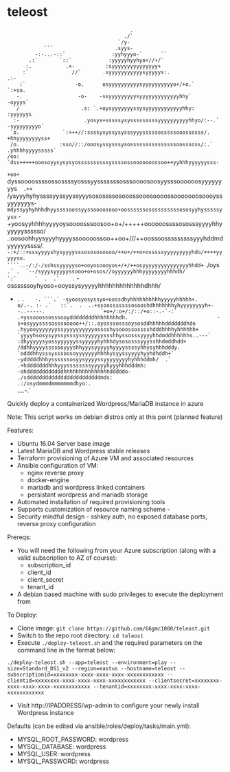 # teleost

                                            .                                             
                                          ./`                                             
                                        `/y-                                              
                ```                    .syys-                                             
             -:-...-::`               :yyhyyyo-`      ``                                  
           .:`       `::`            :yyyyyhyyhyo+//+/`                                   
          :.           .+-          :syyyyyyyyyyyyyyy+                                    
         :`              //`       .syyyyyyyyyyysyyyyys:.                              .:-
        :`                -o.      osyyyyyyyyyysyyyyyyyyyyo+/+o.`                  `:+so. 
       -.                  -o-    -ssyyyyyyyyysyyyyyyyyyyyyyhhy`                 -oyyys`  
      `/                    .s: `.+oysyyyyyyyssysyyyyyyyyyyyyhhy:              :yyyyyys   
      :-                     .yosys+sssssysysssssssssyyyyyyyyyyhhyo/:--.`    -syyyyyyyyo` 
     `o.              `:+++//:ssssysyssysysssyyysssssosssssooossosss/.      +hhyyyyyyyyss+
     /o.             :sso//::/ooosyssysssysosssssssssssssssoosssoss/:.`   .yhhhhyyyysssss`
    /oo:            `dss+++++ooosoyysysysyossssssssssyssssossooooooossoo++yyhhhyyyyyysss- 
   `+oo+          `dyssoooossssossossssyosssyysssssssosssoooosoosyysssoooooosyyyyyyyys` 
    .++`        /ysyyyhyhyssssyyssyyssyyysosossssosooossooosoooossooooooosoooyssyyyyyyys- 
               `mdyssyyhyhhhdhyyssssoossyyssoooosooo+oossssssosossssssssososyyhysssssyyso`
               -+yoosyyhhhhyyyyoysoooosssoosoo+o+/+++++oooooossssososssyyyyhhyyyyyyssssso/
            .:oosoohhyysyyyhyyyyssooooossoo++oo+///++oossoosssssssssyyyhddmdyyyyyyssss/.  
         `-:+/::+sssyyyyshysyyyysssososososoo/++o+/++o+osssssyyyyyyyyyhdo/++++yyyyyso.    
       ````..-/:/-/sshssyyyyyso+ooyosoooyos+/+/++osyyyyyyyyyyyyyyyhhdd+`       ./oys`     
     `   ``.` .  `--/syyysyyyyyssooo+o+osos//oyyyyyyhhhyyyyyyyyhhhdh/             `:`     
  `  .  .`    .``    -ossssssoyhyoso+ooyssysyyyyyhhhhhhhhhhhhhdhhh/                       
- .` `. ``    -. ```.` -syoosyosyssyo+oossdhyhhhhhhhhhhyyyyyhhhhh+.                       
o/.-. :- .`   ::`.  .  ..+ssoosssssssosooshdhhhhhhhyhyyyyyyyyh+--..-----.                 
`+o+/:o+/:/::/+o::-.-`-:` .+yssooossosssooyddddddddhhhhhhhhdh.                            
 -s+osyyyssssosssooooo++/::.oyosssosssoysosddhhhhhdddddddhdo                              
.hyyooyyyyyyyssyyyyyyyyyyossoshysooossosssshdddhhhhyhhhhhh+                               
`yyyyhsosysyyssysssyssyyyyyyssshhyssosssyyyyhhdmddhhhhhhs..---`                           
 :dhyyyyysyossyyyyyyssyyyyyhyhhhdysososssyyysshhdmddhdd+                                  
  /ddhhyyyyssssooyyyshhyyysyyyyyhyyyyssssyhhysyhhhdddy.                                   
   `odddhhysssysssoosoyyyyyyyhhhhysyyssyyyyhyyhdhddh+`                                    
     -ydddddhhhyssssssosyysyyyyssyyyyyyyyhyhhhddmh/  .`                                   
       .+hdddddddhhhyyyssssssssyyyyyhyyyhhhdddmh:                                         
          -ohddddddddddddhhhhhhhhhhhhhhhdddddo-                                           
             ./sddddddddddddddddddddddddmds:                                              
                 .:/osydmmmdmmmmmmmdhyo:.                                                 
                         ``....-.`                                                        
                                                                                          

Quickly deploy a containerized Wordpress/MariaDB instance in azure

Note: This script works on debian distros only at this point (planned feature)

Features:
- Ubuntu 16.04 Server base image
- Latest MariaDB and Wordpress stable releases
- Terraform provisioning of Azure VM and associated resources
- Ansible configuration of VM:
    - nginx reverse proxy
    - docker-engine
    - mariadb and wordpress linked containers
    - persistant wordpress and mariadb storage
- Automated installation of required provisioning tools
- Supports customization of resource naming scheme <APPNAME>-<ENVIRONMENT>
- Security mindful design - sshkey auth, no exposed database ports, reverse proxy configuration


Prereqs:
- You will need the following from your Azure subscription (along with a valid subscription to AZ of course):
    - subscription_id
    - client_id
    - client_secret
    - tenant_id
- A debian based machine with sudo privileges to execute the deployment from

To Deploy:
- Clone image: `git clone https://github.com/66gmc1000/teleost.git`
- Switch to the repo root directory: `cd teleost`
- Execute `./deploy-teleost.sh` and the required parameters on the command line in the format below:

`./deploy-teleost.sh --app=teleost --environment=play --size=Standard_DS1_v2 --region=eastus --hostname=teleost --subscriptionid=xxxxxxxx-xxxx-xxxx-xxxx-xxxxxxxxxxxx --clientid=xxxxxxxx-xxxx-xxxx-xxxx-xxxxxxxxxxxx --clientsecret=xxxxxxxx-xxxx-xxxx-xxxx-xxxxxxxxxxxx --tenantid=xxxxxxxx-xxxx-xxxx-xxxx-xxxxxxxxxxxx`

- Visit http://IPADDRESS/wp-admin to configure your newly install Wordpress instance

Defaults (can be edited via ansible/roles/deploy/tasks/main.yml):

- MYSQL_ROOT_PASSWORD: wordpress
- MYSQL_DATABASE: wordpress
- MYSQL_USER: wordpress
- MYSQL_PASSWORD: wordpress
